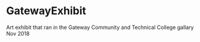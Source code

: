 # GatewayExhibit
Art exhibit that ran in the Gateway Community and Technical College gallary Nov 2018 

